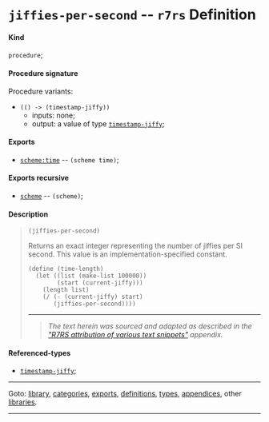 

<a id='definition__r7rs__jiffies-per-second'></a>

# `jiffies-per-second` -- `r7rs` Definition


<a id='definition__r7rs__jiffies-per-second__kind'></a>

#### Kind

`procedure`;


<a id='definition__r7rs__jiffies-per-second__procedure-signature'></a>

#### Procedure signature

Procedure variants:
 * `(() -> (timestamp-jiffy))`
   * inputs: none;
   * output: a value of type [`timestamp-jiffy`](../../r7rs/types/timestamp-jiffy.md#type__r7rs__timestamp-jiffy);


<a id='definition__r7rs__jiffies-per-second__exports'></a>

#### Exports

 * [`scheme:time`](../../r7rs/exports/scheme_3a_time.md#export__r7rs__scheme_3a_time) -- `(scheme time)`;


<a id='definition__r7rs__jiffies-per-second__exports-recursive'></a>

#### Exports recursive

 * [`scheme`](../../r7rs/exports/scheme.md#export__r7rs__scheme) -- `(scheme)`;


<a id='definition__r7rs__jiffies-per-second__description'></a>

#### Description

> ````
> (jiffies-per-second)
> ````
> 
> 
> Returns an exact integer representing the number of jiffies per SI
> second. This value is an implementation-specified constant.
> 
> ````
> (define (time-length)
>   (let ((list (make-list 100000))
>         (start (current-jiffy)))
>     (length list)
>     (/ (- (current-jiffy) start)
>        (jiffies-per-second))))
> ````
> 
> 
> ----
> > *The text herein was sourced and adapted as described in the ["R7RS attribution of various text snippets"](../../r7rs/appendices/attribution.md#appendix__r7rs__attribution) appendix.*


<a id='definition__r7rs__jiffies-per-second__referenced-types'></a>

#### Referenced-types

 * [`timestamp-jiffy`](../../r7rs/types/timestamp-jiffy.md#type__r7rs__timestamp-jiffy);

----

Goto: [library](../../r7rs/_index.md#library__r7rs), [categories](../../r7rs/categories/_index.md#toc__r7rs__categories), [exports](../../r7rs/exports/_index.md#toc__r7rs__exports), [definitions](../../r7rs/definitions/_index.md#toc__r7rs__definitions), [types](../../r7rs/types/_index.md#toc__r7rs__types), [appendices](../../r7rs/appendices/_index.md#toc__r7rs__appendices), other [libraries](../../_libraries.md#toc__libraries).

----

